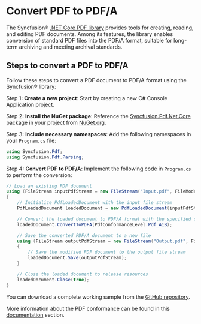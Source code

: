 # Convert PDF to PDF/A

The Syncfusion&reg; [.NET Core PDF library](https://www.syncfusion.com/document-processing/pdf-framework/net-core/pdf-library) provides tools for creating, reading, and editing PDF documents. Among its features, the library enables conversion of standard PDF files into the PDF/A format, suitable for long-term archiving and meeting archival standards.

## Steps to convert a PDF to PDF/A

Follow these steps to convert a PDF document to PDF/A format using the Syncfusion&reg; library:

Step 1: **Create a new project**: Start by creating a new C# Console Application project.

Step 2: **Install the NuGet package**: Reference the [Syncfusion.Pdf.Net.Core](https://www.nuget.org/packages/Syncfusion.Pdf.Net.Core/) package in your project from [NuGet.org](https://www.nuget.org/).

Step 3: **Include necessary namespaces**: Add the following namespaces in your `Program.cs` file:

   ```csharp
   using Syncfusion.Pdf;
   using Syncfusion.Pdf.Parsing;
   ```

Step 4: **Convert PDF to PDF/A**: Implement the following code in `Program.cs` to perform the conversion:

   ```csharp
   // Load an existing PDF document
   using (FileStream inputPdfStream = new FileStream("Input.pdf", FileMode.Open, FileAccess.Read))
   {
       // Initialize PdfLoadedDocument with the input file stream
       PdfLoadedDocument loadedDocument = new PdfLoadedDocument(inputPdfStream);

       // Convert the loaded document to PDF/A format with the specified conformance level
       loadedDocument.ConvertToPDFA(PdfConformanceLevel.Pdf_A1B);

       // Save the converted PDF/A document to a new file
       using (FileStream outputPdfStream = new FileStream("Output.pdf", FileMode.Create, FileAccess.Write))
       {
           // Save the modified PDF document to the output file stream
           loadedDocument.Save(outputPdfStream);
       }

       // Close the loaded document to release resources
       loadedDocument.Close(true);
   }
   ```

You can download a complete working sample from the [GitHub repository](https://github.com/SyncfusionExamples/PDF-Examples/tree/master/PDF%20Conformance/Convert-PDF-to-PDFA-conformance-document).

More information about the PDF conformance can be found in this [documentation](https://help.syncfusion.com/document-processing/pdf/pdf-library/net/working-with-pdf-conformance) section.